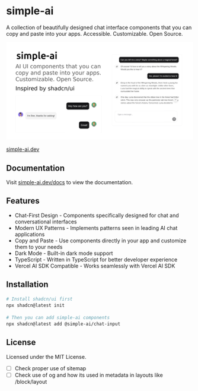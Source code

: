# simple-ai

A collection of beautifully designed chat interface components that you can copy and paste into your apps. Accessible. Customizable. Open Source.

![hero](/public/og.jpg)

[simple-ai.dev](https://simple-ai.dev)

## Documentation

Visit [simple-ai.dev/docs](https://simple-ai.dev/docs) to view the documentation.

## Features

- Chat-First Design - Components specifically designed for chat and conversational interfaces
- Modern UX Patterns - Implements patterns seen in leading AI chat applications
- Copy and Paste - Use components directly in your app and customize them to your needs
- Dark Mode - Built-in dark mode support
- TypeScript - Written in TypeScript for better developer experience
- Vercel AI SDK Compatible - Works seamlessly with Vercel AI SDK

## Installation

```bash
# Install shadcn/ui first
npx shadcn@latest init

# Then you can add simple-ai components
npx shadcn@latest add @simple-ai/chat-input
```

## License

Licensed under the MIT License.

- [ ] Check proper use of sitemap
- [ ] Check use of og and how its used in metadata in layouts like /block/layout